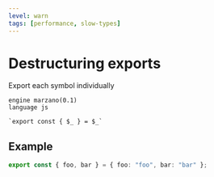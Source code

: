 ```yaml
---
level: warn
tags: [performance, slow-types]
---
```


# Destructuring exports

Export each symbol individually

```grit
engine marzano(0.1)
language js

`export const { $_ } = $_`
```

## Example

```ts
export const { foo, bar } = { foo: "foo", bar: "bar" };
```
